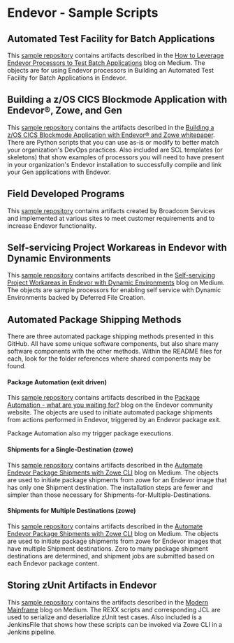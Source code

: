 # Endevor - Sample Scripts

## Automated Test Facility for Batch Applications
This [sample repository](Automated-Test-Facility-for-Batch-Applications) contains artifacts described in the [How to Leverage Endevor Processors to Test Batch Applications](https://medium.com/modern-mainframe/how-to-leverage-endevor-processors-to-test-batch-applications-6247a9dfdafa) blog on Medium.  The objects are for using Endevor processors in Building an Automated Test Facility for Batch Applications in Endevor.

## Building a z/OS CICS Blockmode Application with Endevor®, Zowe, and Gen
This [sample repository](../gen/gen-whitepaper-sample) contains the artifacts described in the [Building a z/OS CICS Blockmode Application with Endevor® and Zowe whitepaper](https://community.broadcom.com/mainframesoftware/communities/community-home/digestviewer/viewthread?GroupId=1513&MessageKey=7a3ba595-6432-48aa-93f4-f18206875d72&CommunityKey=4182c217-4789-4997-8f22-87de25983f6e&tab=digestviewer). There are Python scripts that you can use as-is or modify to better match your organization's DevOps practices. Also included are SCL templates (or skeletons) that show examples of processors you will need to have present in your organization's Endevor installation to successfully compile and link your Gen applications with Endevor.

## Field Developed Programs

This [sample repository](Field-Developed-Programs) contains artifacts created by Broadcom Services and implemented at various sites to meet customer requirements and to increase Endevor functionality.

## Self-servicing Project Workareas in Endevor with Dynamic Environments
This [sample repository](Self-servicing-Project-Workareas-in-Endevor-with-Dynamic-Environments) contains artifacts described in the [Self-servicing Project Workareas in Endevor with Dynamic Environments](https://medium.com/modern-mainframe/self-service-developer-workspaces-in-endevor-3b83c72bdc14) blog on Medium.  The objects are sample processors for enabling self service with Dynamic Environments backed by Deferred File Creation.

## Automated Package Shipping Methods
There are three automated package shipping methods presented in this GitHub. All have some unique software components, but also share many software components with the other methods. Within the README files for each, look for the folder references where shared components may be found. 

#### Package Automation (exit driven)
This [sample repository](https://github.com/BroadcomMFD/broadcom-product-scripts/tree/main/endevor/Field-Developed-Programs/Package-Automation) contains artifacts described in the [Package Automation - what are you waiting for?](https://community.broadcom.com/blogs/joseph-walther/2023/07/11/package-automation-what-are-you-waiting-for?CommunityKey=592eb6c9-73f7-460f-9aa9-e5194cdafcd2) blog on the Endevor community website. The objects are used to initiate automated package shipments from actions performed in Endevor, triggered by an Endevor package exit. 

Package Automation also my trigger package executions.

#### Shipments for a Single-Destination (zowe)
This [sample repository](https://github.com/BroadcomMFD/broadcom-product-scripts/tree/main/endevor/Shipments-for-a-Single-Destination) contains artifacts described in the [Automate Endevor Package Shipments with Zowe CLI](https://medium.com/zowe/automate-ca-endevor-package-shipments-with-zowe-cli-e15feb61745a) blog on Medium.  The objects are used to initiate package shipments from zowe for an Endevor image that has only one Shipment destination.  The installation steps are fewer and simpler than those necessary for Shipments-for-Multiple-Destinations.

#### Shipments for Multiple Destinations (zowe)
This [sample repository](https://github.com/BroadcomMFD/broadcom-product-scripts/tree/main/endevor/Shipments-for-Multiple-Destinations) contains artifacts described in the [Automate Endevor Package Shipments with Zowe CLI](https://medium.com/zowe/automate-ca-endevor-package-shipments-with-zowe-cli-e15feb61745a) blog on Medium.  The objects are used to initiate package shipments from zowe for Endevor images that have multiple Shipment destinations.  Zero to many package shipment destinations are determined, and shipment jobs are submitted based on each Endevor package content.

## Storing zUnit Artifacts in Endevor
This [sample repository](zunit) contains the artifacts described in the [Modern Mainframe](https://medium.com/modern-mainframe) blog on Medium.  The REXX scripts and corresponding JCL are used to serialize and deserialize zUnit test cases.  Also included is a JenkinsFile that shows how these scripts can be invoked via Zowe CLI in a Jenkins pipeline.
